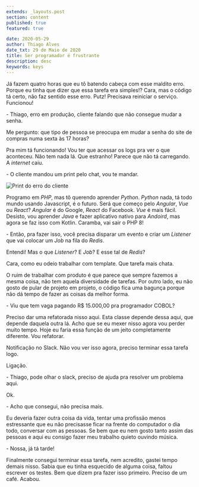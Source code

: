 ```yaml
---
extends: _layouts.post
section: content
published: true
featured: true

date: 2020-05-29
author: Thiago Alves
date_txt: 29 de Maio de 2020
title: Ser programador é frustrante
description: desc
keywords: keys
---
```



Já fazem quatro horas que eu tô batendo cabeça com esse maldito erro. Porque eu tinha que dizer que essa tarefa era simples!? Cara, mas o código tá certo, não faz sentido esse erro. Putz! Precisava reiniciar o serviço. Funcionou!

\- Thiago, erro em produção, cliente falando que não consegue mudar a senha.

Me pergunto: que tipo de pessoa se preocupa em mudar a senha do site de compras numa sexta às 17 horas?

Pra mim tá funcionando! Vou ter que acessar os logs pra ver o que aconteceu. Não tem nada lá. Que estranho! Parece que não tá carregando. A _internet_ caiu.

\- O cliente mandou um print pelo chat, vou te mandar.

<img src="/assets/images/post-being-a-programmer-is-frustrating/print.png" alt="Print do erro do cliente"/>

Programo em _PHP_, mas tô querendo aprender _Python_. _Python_ nada, tá todo mundo usando Javascript, é o futuro. Será que começo pelo _Angular_, _Vue_ ou _React_? _Angular_ é do Google, _React_ do Facebook. _Vue_ é mais fácil. Desisto, vou aprender _Java_ e fazer aplicativo nativo para _Andoird_, mas agora se faz isso com Kotlin. Caramba, vai sair o PHP 8!

\- Então, pra fazer isso, você precisa disparar um evento e criar um _Listener_ que vai colocar um _Job_ na fila do _Redis_.

Entendi! Mas o que _Listener_? E _Job_? E esse tal de _Redis_?

Cara, como eu odeio trabalhar com template. Que tarefa mais chata.

O ruim de trabalhar com produto é que parece que sempre fazemos a mesma coisa, não tem aquela diversidade de tarefas. Por outro lado, eu não gosto de pular de projeto em projeto, o código fica uma bagunça porque não dá tempo de fazer as coisas da melhor forma.

\- Viu que tem vaga pagando R$ 15.000,00 pra programador COBOL?

Preciso dar uma refatorada nisso aqui. Esta classe depende dessa aqui, que depende daquela outra lá. Acho que se eu mexer nisso agora vou perder muito tempo. Hoje eu faria essa função de um jeito completamente diferente. Vou refatorar.

Notificação no Slack. Não vou ver isso agora, preciso terminar essa tarefa logo.

Ligação.

\- Thiago, pode olhar o slack, preciso de ajuda pra resolver um problema aqui.

Ok.

\- Acho que consegui, não precisa mais.

Eu deveria fazer outra coisa da vida, tentar uma profissão menos estressante que eu não precisasse ficar na frente do computador o dia todo, conversar com as pessoas. Se bem que eu nem gosto tanto assim das pessoas e aqui eu consigo fazer meu trabalho quieto ouvindo música.

\- Nossa, já tá tarde!

Finalmente consegui terminar essa tarefa, nem acredito, gastei tempo demais nisso. Sabia que eu tinha esquecido de alguma coisa, faltou escrever os testes. Bem que dizem pra fazer isso primeiro. Preciso de um café. Acabou.